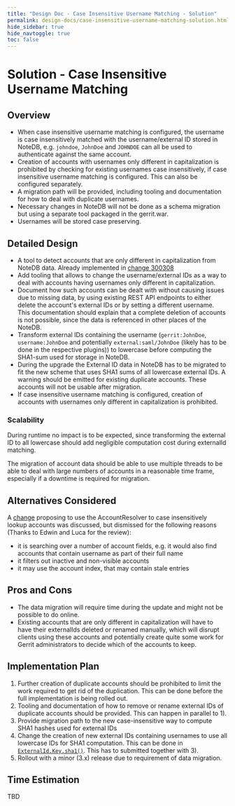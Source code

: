 ```yaml
---
title: "Design Doc - Case Insensitive Username Matching - Solution"
permalink: design-docs/case-insensitive-username-matching-solution.html
hide_sidebar: true
hide_navtoggle: true
toc: false
---
```


# Solution - Case Insensitive Username Matching

## <a id="overview"> Overview

* When case insensitive username matching is configured, the username is case
  insensitively matched with the username/external ID stored in NoteDB, e.g.
  `johndoe`, `JohnDoe` and `JOHNDOE` can all be used to authenticate against the
  same account.
* Creation of accounts with usernames only different in capitalization is
  prohibited by checking for existing usernames case insensitively, if case
  insensitive username matching is configured. This can also be configured
  separately.
* A migration path will be provided, including tooling and documentation for how
  to deal with duplicate usernames.
* Necessary changes in NoteDB will not be done as a schema migration but using
  a separate tool packaged in the gerrit.war.
* Usernames will be stored case preserving.

## <a id="detailed-design"> Detailed Design

* A tool to detect accounts that are only different in capitalization from NoteDB
  data. Already implemented in [change 300308](https://gerrit-review.googlesource.com/c/gerrit/+/300308)
* Add tooling that allows to change the username/external IDs as a way to deal
  with accounts having usernames only different in capitalization.
* Document how such accounts can be dealt with without causing issues due
  to missing data, by using existing REST API endpoints to either delete the
  account's external IDs or by setting a different username.
  This documentation should explain that a complete deletion of accounts is not
  possible, since the data is referenced in other places of the NoteDB.
* Transform external IDs containing the username (`gerrit:JohnDoe`,
  `username:JohnDoe` and potentially `external:saml/JohnDoe` (likely has to be done
  in the respective plugins)) to lowercase before computing the SHA1-sum used for
  storage in NoteDB.
* During the upgrade the External ID data in NoteDB has to be migrated to fit the
  new scheme that uses SHA1 sums of all lowercase external IDs. A warning should
  be emitted for existing duplicate accounts. These accounts will not be usable
  after migration.
* If case insensitive username matching is configured, creation of accounts with
  usernames only different in capitalization is prohibited.

### <a id="scalability"> Scalability

During runtime no impact is to be expected, since transforming the external ID to
all lowercase should add negligible computation cost during externalId matching.

The migration of account data should be able to use multiple threads to be able
to deal with large numbers of accounts in a reasonable time frame, especially if
a downtime is required for migration.

## <a id="alternatives-considered"> Alternatives Considered

A [change](https://gerrit-review.googlesource.com/c/gerrit/+/300314) proposing
to use the AccountResolver to case insensitively lookup accounts was discussed,
but dismissed for the following reasons (Thanks to Edwin and Luca for the review):

* it is searching over a number of account fields, e.g. it would also find
  accounts that contain username as part of their full name
* it filters out inactive and non-visible accounts
* it may use the account index, that may contain stale entries

## <a id="pros-and-cons"> Pros and Cons

* The data migration will require time during the update and might not be possible
  to do online.
* Existing accounts that are only different in capitalization will have to have
  their externalIds deleted or renamed manually, which will disrupt clients using
  these accounts and potentially create quite some work for Gerrit administrators
  to decide which of the accounts to keep.

## <a id="implementation-plan"> Implementation Plan

1) Further creation of duplicate accounts should be prohibited to limit the
   work required to get rid of the duplication. This can be done before the full
   implementation is being rolled out.
2) Tooling and documentation of how to remove or rename external IDs of duplicate
    accounts should be provided. This can happen in parallel to 1).
3) Provide migration path to the new case-insensitive way to compute SHA1 hashes
    used for external IDs
4) Change the creation of new external IDs containing usernames to use all
   lowercase IDs for SHA1 computation. This can be done in
   [`ExternalId.Key.sha1()`](https://gerrit.googlesource.com/gerrit/+/refs/heads/master/java/com/google/gerrit/server/account/externalids/ExternalId.java#175).
   This has to submitted together with 3).
5) Rollout with a minor (3.x) release due to requirement of data migration.


## <a id="time-estimation"> Time Estimation

TBD
